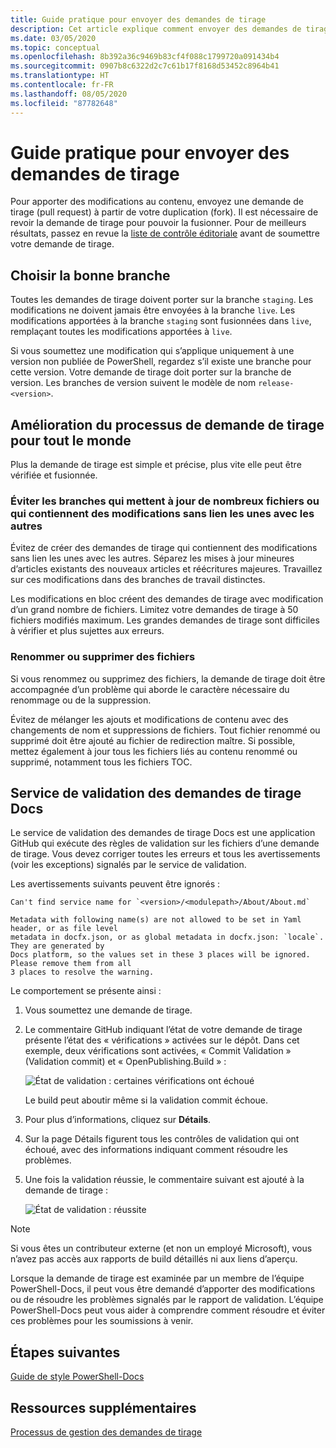 ```yaml
---
title: Guide pratique pour envoyer des demandes de tirage
description: Cet article explique comment envoyer des demandes de tirage au référentiel PowerShell-Docs.
ms.date: 03/05/2020
ms.topic: conceptual
ms.openlocfilehash: 8b392a36c9469b83cf4f088c1799720a091434b4
ms.sourcegitcommit: 0907b8c6322d2c7c61b17f8168d53452c8964b41
ms.translationtype: HT
ms.contentlocale: fr-FR
ms.lasthandoff: 08/05/2020
ms.locfileid: "87782648"
---
```

# <a name="how-to-submit-pull-requests"></a>Guide pratique pour envoyer des demandes de tirage

Pour apporter des modifications au contenu, envoyez une demande de tirage (pull request) à partir de votre duplication (fork). Il est nécessaire de revoir la demande de tirage pour pouvoir la fusionner. Pour de meilleurs résultats, passez en revue la [liste de contrôle éditoriale](editorial-checklist.md) avant de soumettre votre demande de tirage.

## <a name="target-the-correct-branch"></a>Choisir la bonne branche

Toutes les demandes de tirage doivent porter sur la branche `staging`. Les modifications ne doivent jamais être envoyées à la branche `live`. Les modifications apportées à la branche `staging` sont fusionnées dans `live`, remplaçant toutes les modifications apportées à `live`.

Si vous soumettez une modification qui s’applique uniquement à une version non publiée de PowerShell, regardez s’il existe une branche pour cette version. Votre demande de tirage doit porter sur la branche de version. Les branches de version suivent le modèle de nom `release-<version>`.

## <a name="make-the-pull-request-process-work-better-for-everyone"></a>Amélioration du processus de demande de tirage pour tout le monde

Plus la demande de tirage est simple et précise, plus vite elle peut être vérifiée et fusionnée.

### <a name="avoid-branches-that-update-large-numbers-of-files-or-contain-unrelated-changes"></a>Éviter les branches qui mettent à jour de nombreux fichiers ou qui contiennent des modifications sans lien les unes avec les autres

Évitez de créer des demandes de tirage qui contiennent des modifications sans lien les unes avec les autres. Séparez les mises à jour mineures d’articles existants des nouveaux articles et réécritures majeures. Travaillez sur ces modifications dans des branches de travail distinctes.

Les modifications en bloc créent des demandes de tirage avec modification d’un grand nombre de fichiers. Limitez votre demandes de tirage à 50 fichiers modifiés maximum. Les grandes demandes de tirage sont difficiles à vérifier et plus sujettes aux erreurs.

### <a name="renaming-or-deleting-files"></a>Renommer ou supprimer des fichiers

Si vous renommez ou supprimez des fichiers, la demande de tirage doit être accompagnée d’un problème qui aborde le caractère nécessaire du renommage ou de la suppression.

Évitez de mélanger les ajouts et modifications de contenu avec des changements de nom et suppressions de fichiers. Tout fichier renommé ou supprimé doit être ajouté au fichier de redirection maître. Si possible, mettez également à jour tous les fichiers liés au contenu renommé ou supprimé, notamment tous les fichiers TOC.

## <a name="docs-pr-validation-service"></a>Service de validation des demandes de tirage Docs

Le service de validation des demandes de tirage Docs est une application GitHub qui exécute des règles de validation sur les fichiers d’une demande de tirage. Vous devez corriger toutes les erreurs et tous les avertissements (voir les exceptions) signalés par le service de validation.

Les avertissements suivants peuvent être ignorés :

```
Can't find service name for `<version>/<modulepath>/About/About.md`
```

```
Metadata with following name(s) are not allowed to be set in Yaml header, or as file level
metadata in docfx.json, or as global metadata in docfx.json: `locale`. They are generated by
Docs platform, so the values set in these 3 places will be ignored. Please remove them from all
3 places to resolve the warning.
```

Le comportement se présente ainsi :

1. Vous soumettez une demande de tirage.
1. Le commentaire GitHub indiquant l’état de votre demande de tirage présente l’état des « vérifications » activées sur le dépôt. Dans cet exemple, deux vérifications sont activées, « Commit Validation » (Validation commit) et « OpenPublishing.Build » :

   ![État de validation : certaines vérifications ont échoué](media/pull-requests/validation-failed.png)

   Le build peut aboutir même si la validation commit échoue.

1. Pour plus d’informations, cliquez sur **Détails**.
1. Sur la page Détails figurent tous les contrôles de validation qui ont échoué, avec des informations indiquant comment résoudre les problèmes.
1. Une fois la validation réussie, le commentaire suivant est ajouté à la demande de tirage :

   ![État de validation : réussite](media/pull-requests/build-validation.png)

> [!NOTE]
> Si vous êtes un contributeur externe (et non un employé Microsoft), vous n’avez pas accès aux rapports de build détaillés ni aux liens d’aperçu.

Lorsque la demande de tirage est examinée par un membre de l’équipe PowerShell-Docs, il peut vous être demandé d’apporter des modifications ou de résoudre les problèmes signalés par le rapport de validation. L’équipe PowerShell-Docs peut vous aider à comprendre comment résoudre et éviter ces problèmes pour les soumissions à venir.

## <a name="next-steps"></a>Étapes suivantes

[Guide de style PowerShell-Docs](powershell-style-guide.md)

## <a name="additional-resources"></a>Ressources supplémentaires

[Processus de gestion des demandes de tirage](managing-pull-requests.md)
